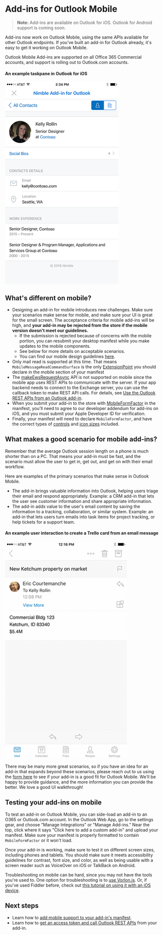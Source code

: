 # Add-ins for Outlook Mobile 

> **Note:** Add-ins are available on Outlook for iOS. Outlook for Android support is coming soon.

Add-ins now work on Outlook Mobile, using the same APIs available for other Outlook endpoints. If you've built an add-in for Outlook already, it's easy to get it working on Outlook Mobile.

Outlook Mobile Add-ins are supported on all Office 365 Commercial accounts, and support is rolling out to Outlook.com accounts.

#### An example taskpane in Outlook for iOS

![A screenshot of a taskpane in Outlook for iOS](../../images/outlook-mobile-addin-taskpane.png)

## What's different on mobile? 

- Designing an add-in for mobile introduces new challenges. Make sure your scenarios make sense for mobile, and make sure your UI is great for the small screen. The acceptance criteria for mobile add-ins will be high, and **your add-in may be rejected from the store if the mobile version doesn't meet our guidelines.**
    - If the submission is rejected because of concerns with the mobile portion, you can resubmit your desktop manifest while you make updates to the mobile components.
    - See below for more details on acceptable scenarios.
    - You can find our mobile design guidelines [here](./outlook-addin-design.md).
- Only mail read is supported at this time. That means `MobileMessageReadCommandSurface` is the only [ExtensionPoint](../../reference/manifest/extensionpoint.md) you should declare in the mobile section of your manifest
- The [makeEwsRequestAsync](../../reference/outlook/Office.context.mailbox.md) API is not supported on mobile since the mobile app uses REST APIs to communicate with the server. If your app backend needs to connect to the Exchange server, you can use the callback token to make REST API calls. For details, see [Use the Outlook REST APIs from an Outlook add-in](./use-rest-api.md).
- When you submit your add-in to the store with [MobileFormFactor](../../reference/manifest/mobileformfactor.md) in the manifest, you'll need to agree to our developer addendum for add-ins on iOS, and you must submit your Apple Developer ID for verification.
- Finally, your manifest will need to declare `MobileFormFactor`, and have the correct types of [controls](../../reference/manifest/control.md) and [icon sizes](../../reference/manifest/icon.md) included.

## What makes a good scenario for mobile add-ins?

Remember that the average Outlook session length on a phone is much shorter than on a PC. That means your add-in must be fast, and the scenario must allow the user to get in, get out, and get on with their email workflow.

Here are examples of the primary scenarios that make sense in Outlook Mobile.

- The add-in brings valuable information into Outlook, helping users triage their email and respond appropriately. Example: a CRM add-in that lets the user see customer information and share appropriate information.
- The add-in adds value to the user's email content by saving the information to a tracking, collaboration, or similar system. Example: an add-in that lets users turn emails into task items for project tracking, or help tickets for a support team.

#### An example user interaction to create a Trello card from an email message

![An animated GIF showing user interaction with an Outlook Mobile add-in](../../images/outlook-mobile-addin-example.gif)

There may be many more great scenarios, so if you have an idea for an add-in that expands beyond these scenarios, please reach out to us using the [form here](https://aka.ms/outlookmobileaddin) to see if your add-in is a good fit for Outlook Mobile. We'll be happy to provide guidance, and the more information you can provide the better. We love a good UI walkthrough!

## Testing your add-ins on mobile

To test an add-in on Outlook Mobile, you can side-load an add-in to an O365 or Outlook.com account. In the Outlook Web App, go to the settings gear, and choose "Manage Integrations" or "Manage Add-ins." Near the top, click where it says "Click here to add a custom add-in" and upload your manifest. Make sure your manifest is properly formatted to contain `MobileFormFactor` or it won't load.

Once your add-in is working, make sure to test it on different screen sizes, including phones and tablets. You should make sure it meets accessibility guidelines for contrast, font size, and color, as well as being usable with a screen reader such as VoiceOver on iOS or TalkBack on Android.

Troubleshooting on mobile can be hard, since you may not have the tools you're used to. One option for troubleshooting is to [use Vorlon.js](../testing/debug-office-add-ins-on-ipad-and-mac.md). Or, if you've used Fiddler before, check out [this tutorial on using it with an iOS device](http://www.telerik.com/blogs/using-fiddler-with-apple-ios-devices).

## Next steps

- Learn how to [add mobile support to your add-in's manifest](./manifests/add-mobile-support.md).
- Learn how to [get an access token and call Outlook REST APIs](./use-rest-api.md) from your add-in.